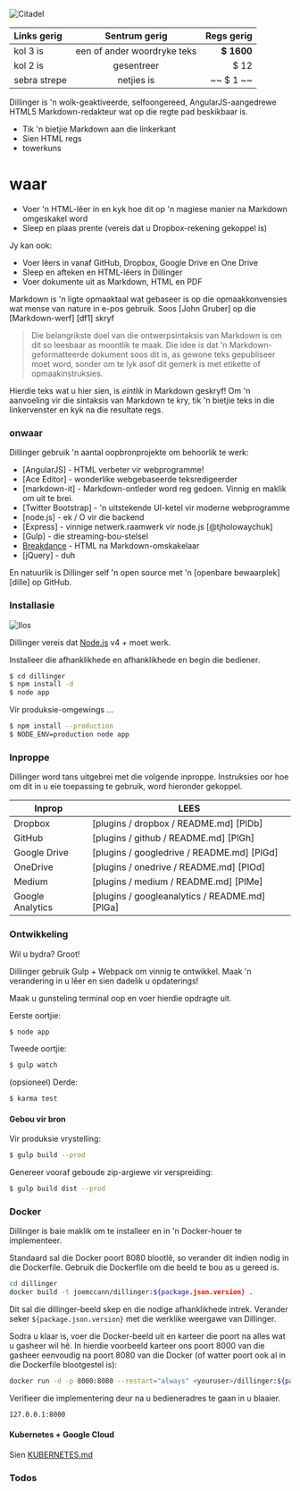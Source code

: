 

![Citadel](https://vignette.wikia.nocookie.net/masseffect/images/d/d7/MassEffect2Citadel.jpg/revision/latest?cb=20100721191415)

Links gerig | Sentrum gerig | Regs gerig
:-- | :-: | --:
kol 3 is | een of ander woordryke teks | **$ 1600**
kol 2 is | gesentreer | $ 12
sebra strepe | netjies is | ~~ $ 1 ~~

Dillinger is 'n wolk-geaktiveerde, selfoongereed, AngularJS-aangedrewe HTML5 Markdown-redakteur wat op die regte pad beskikbaar is.

- Tik 'n bietjie Markdown aan die linkerkant
- Sien HTML regs
- towerkuns

# waar

- Voer 'n HTML-lêer in en kyk hoe dit op 'n magiese manier na Markdown omgeskakel word
- Sleep en plaas prente (vereis dat u Dropbox-rekening gekoppel is)

Jy kan ook:

- Voer lêers in vanaf GitHub, Dropbox, Google Drive en One Drive
- Sleep en afteken en HTML-lêers in Dillinger
- Voer dokumente uit as Markdown, HTML en PDF

Markdown is 'n ligte opmaaktaal wat gebaseer is op die opmaakkonvensies wat mense van nature in e-pos gebruik. Soos [John Gruber] op die [Markdown-werf] [df1] skryf

> Die belangrikste doel van die ontwerpsintaksis van Markdown is om dit so leesbaar as moontlik te maak. Die idee is dat 'n Markdown-geformatteerde dokument soos dit is, as gewone teks gepubliseer moet word, sonder om te lyk asof dit gemerk is met etikette of opmaakinstruksies.

Hierdie teks wat u hier sien, is *eintlik* in Markdown geskryf! Om 'n aanvoeling vir die sintaksis van Markdown te kry, tik 'n bietjie teks in die linkervenster en kyk na die resultate regs.

### onwaar

Dillinger gebruik 'n aantal oopbronprojekte om behoorlik te werk:

- [AngularJS] - HTML verbeter vir webprogramme!
- [Ace Editor] - wonderlike webgebaseerde teksredigeerder
- [markdown-it] - Markdown-ontleder word reg gedoen. Vinnig en maklik om uit te brei.
- [Twitter Bootstrap] - 'n uitstekende UI-ketel vir moderne webprogramme
- [node.js] - ek / O vir die backend
- [Express] - vinnige netwerk.raamwerk vir node.js [@tjholowaychuk]
- [Gulp] - die streaming-bou-stelsel
- [Breakdance](https://breakdance.github.io/breakdance/) - HTML na Markdown-omskakelaar
- [jQuery] - duh

En natuurlik is Dillinger self 'n open source met 'n [openbare bewaarplek] [dille] op GitHub.

### Installasie

![Ilos](https://lh3.googleusercontent.com/proxy/DDV8a7sLIWurhJtW8Ego9bq-JlwpfFFoR0tkLJQKKYXEXoWHB6ZUP5jGKD2VcYt3z1QVsgcn6L3GoU1ns8m9fvi3U51GzddA70ZUMHgzHvjl4-i7YOJY9cShBPrfjUhMQhxaJ97WFBp612XmjMXVGypfGkiBarN4PWxhiHkiYYNW7HGbtTpOcyt9GQ4Q23C2noxLTWFXZMcQZhRpQA_qzu2n6_H6CPViBnhSHpEl4JZAPaGCSJqgZg)

Dillinger vereis dat [Node.js](https://nodejs.org/) v4 + moet werk.

Installeer die afhanklikhede en afhanklikhede en begin die bediener.

```sh
$ cd dillinger
$ npm install -d
$ node app
```

Vir produksie-omgewings ...

```sh
$ npm install --production
$ NODE_ENV=production node app
```

### Inproppe

Dillinger word tans uitgebrei met die volgende inproppe. Instruksies oor hoe om dit in u eie toepassing te gebruik, word hieronder gekoppel.

Inprop | LEES
--- | ---
Dropbox | [plugins / dropbox / README.md] [PlDb]
GitHub | [plugins / github / README.md] [PlGh]
Google Drive | [plugins / googledrive / README.md] [PlGd]
OneDrive | [plugins / onedrive / README.md] [PlOd]
Medium | [plugins / medium / README.md] [PlMe]
Google Analytics | [plugins / googleanalytics / README.md] [PlGa]

### Ontwikkeling

Wil u bydra? Groot!

Dillinger gebruik Gulp + Webpack om vinnig te ontwikkel. Maak 'n verandering in u lêer en sien dadelik u opdaterings!

Maak u gunsteling terminal oop en voer hierdie opdragte uit.

Eerste oortjie:

```sh
$ node app
```

Tweede oortjie:

```sh
$ gulp watch
```

(opsioneel) Derde:

```sh
$ karma test
```

#### Gebou vir bron

Vir produksie vrystelling:

```sh
$ gulp build --prod
```

Genereer vooraf geboude zip-argiewe vir verspreiding:

```sh
$ gulp build dist --prod
```

### Docker

Dillinger is baie maklik om te installeer en in 'n Docker-houer te implementeer.

Standaard sal die Docker poort 8080 blootlê, so verander dit indien nodig in die Dockerfile. Gebruik die Dockerfile om die beeld te bou as u gereed is.

```sh
cd dillinger
docker build -t joemccann/dillinger:${package.json.version} .
```

Dit sal die dillinger-beeld skep en die nodige afhanklikhede intrek. Verander seker `${package.json.version}` met die werklike weergawe van Dillinger.

Sodra u klaar is, voer die Docker-beeld uit en karteer die poort na alles wat u gasheer wil hê. In hierdie voorbeeld karteer ons poort 8000 van die gasheer eenvoudig na poort 8080 van die Docker (of watter poort ook al in die Dockerfile blootgestel is):

```sh
docker run -d -p 8000:8080 --restart="always" <youruser>/dillinger:${package.json.version}
```

Verifieer die implementering deur na u bedieneradres te gaan in u blaaier.

```sh
127.0.0.1:8000
```

#### Kubernetes + Google Cloud

Sien [KUBERNETES.md](https://github.com/joemccann/dillinger/blob/master/KUBERNETES.md)

### Todos
